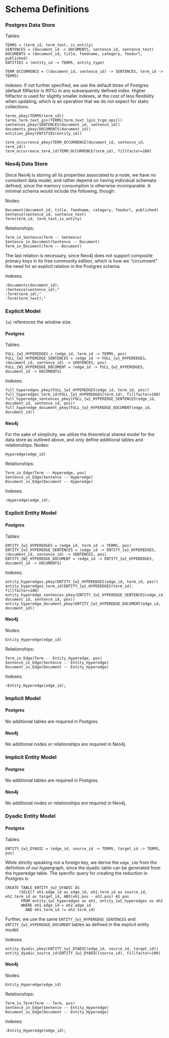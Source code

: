 # Schema Definitions

### Postgres Data Store
Tables:
```
TERMS = (term_id, term_text, is_entity)
SENTENCES = (document_id -> DOCUMENTS, sentence_id, sentence_text)
DOCUMENTS = (document_id, title, feedname, category, feedurl, published)
ENTITIES = (entity_id -> TERMS, entity_type)

TERM_OCCURRENCE = ((document_id, sentence_id) -> SENTENCES, term_id -> TERMS)
```

Indexes:
If not further specified, we use the default btree of Postgres (default fillfactor is 90%)
in any subsequently defined index. Higher fillfactor is used for slightly smaller indexes,
at the cost of less flexibility when updating, which is an operation that we do not expect
for static collections.
```
terms_pkey(TERMS(term_id))
terms_term_text_gin(TERMS(term_text [gin_trgm_ops]))
sentences_pkey(SENTENCES(document_id, sentence_id))
documents_pkey(DOCUMENTS(document_id))
entities_pkey(ENTITIES(entity_id))

term_occurrence_pkey(TERM_OCCURRENCE(document_id, sentence_id, term_id))
term_occurrence_term_id(TERM_OCCURRENCE(term_id), fillfactor=100)
```

### Neo4j Data Store
Since Neo4j is storing all its properties associated to a node, we have no consistent data
model, and rather depend on having individual schemata defined, since the memory consumption is otherwise
incomparable. A minimal schema would include the following, though:

Nodes:
```
Document(document_id, title, feedname, category, feedurl, published)
Sentence(sentence_id, sentence_text)
Term(term_id, term_text,is_entity)
```
Relationships:
```
Term_in_Sentence(Term -- Sentence)
Sentence_in_Document(Sentence -- Document)
Term_in_Document(Term -- Document)
```
The last relation is necessary, since Neo4j does not support composite primary keys in its free community edition,
which is how we "circumvent" the need for an explicit relation in the Postgres schema.

Indexes:
```
:Documents(document_id);
:Sentence(sentence_id);"
:Term(term_id);"
:Term(term_text);"
```


### Explicit Model
`{w}` references the window size.
#### Postgres
Tables:
```
FULL_{w}_HYPEREDGES = (edge_id, term_id -> TERMS, pos)
FULL_{w}_HYPEREDGE_SENTENCES = (edge_id -> FULL_{w}_HYPEREDGES, (document_id, sentence_id) -> SENTENCES, pos)
FULL_{W}_HYPEREDGE_DOCUMENT = (edge_id -> FULL_{w}_HYPEREDGES, document_id -> DOCUMENTS)
```

Indexes:
```
full_hyperedges_pkey(FULL_{w}_HYPEREDGES(edge_id, term_id, pos))
full_hyperedges_term_id(FULL_{w}_HYPEREDGES(term_id), fillfactor=100)
full_hyperedge_sentences_pkey(FULL_{w}_HYPEREDGE_SENTENCES(edge_id, document_id, sentence_id, pos))
full_hyperedge_document_pkey(FULL_{w}_HYPEREDGE_DOCUMENT(edge_id, document_id))
```

#### Neo4j
For the sake of simplicity, we utilize the theoretical shared model for the data store
as outlined above, and only define additional tables and relationships.
Nodes:
```
Hyperedge(edge_id)
```
Relationships:
```
Term_in_Edge(Term -- Hyperedge, pos)
Sentence_in_Edge(Sentence -- Hyperedge)
Document_in_Edge(Document -- Hyperedge)
```

Indexes:
```
:Hyperedge(edge_id);
```

### Explicit Entity Model

#### Postgres
Tables:
```
ENTITY_{w}_HYPEREDGES = (edge_id, term_id -> TERMS, pos)
ENTITY_{w}_HYPEREDGE_SENTENCES = (edge_id -> ENTITY_{w}_HYPEREDGES, (document_id, sentence_id) -> SENTENCES, pos)
ENTITY_{W}_HYPEREDGE_DOCUMENT = (edge_id -> ENTITY_{w}_HYPEREDGES, document_id -> DOCUMENTS)
```
Indexes:
```
entity_hyperedges_pkey(ENTITY_{w}_HYPEREDGES(edge_id, term_id, pos))
entity_hyperedges_term_id(ENTITY_{w}_HYPEREDGES(term_id), fillfactor=100)
entity_hyperedge_sentences_pkey(ENTITY_{w}_HYPEREDGE_SENTENCES(edge_id, document_id, sentence_id, pos))
entity_hyperedge_document_pkey(ENTITY_{w}_HYPEREDGE_DOCUMENT(edge_id, document_id))
```

#### Neo4j
Nodes:
```
Entity_Hyperedge(edge_id)
```
Relationships:
```
Term_in_Edge(Term -- Entity_Hyperedge, pos)
Sentence_in_Edge(Sentence -- Entity_Hyperedge)
Document_in_Edge(Document -- Entity_Hyperedge)
```

Indexes:
```
:Entity_Hyperedge(edge_id);
```

### Implicit Model

#### Postgres
No additional tables are required in Postgres.

#### Neo4j
No additional nodes or relationships are required in Neo4j.

### Implicit Entity Model

#### Postgres
No additional tables are required in Postgres.


#### Neo4j
No additional nodes or relationships are required in Neo4j.


### Dyadic Entity Model

#### Postgres
Tables:
```
ENTITY_{w}_DYADIC = (edge_id, source_id -> TERMS, target_id -> TERMS, pos)
```
While strictly speaking not a foreign key, we derive the `edge_id`s from the definition
of our hypergraph, since the dyadic table can be generated from the hyperedge table.
The specific query for creating the reduction in Postgres is
```
CREATE TABLE ENTITY_{w}_DYADIC AS
      (SELECT eh1.edge_id as edge_id, eh1.term_id as source_id, eh2.term_id as target_id, ABS(eh1.pos - eh2.pos) AS pos
       FROM entity_{w}_hyperedges as eh1, entity_{w}_hyperedges as eh2
       WHERE eh1.edge_id = eh2.edge_id
         AND eh1.term_id != eh2.term_id)
```
Further, we use the same `ENTITY_{w}_HYPEREDGE_SENTENCES` and `ENTITY_{w}_HYPEREDGE_DOCUMENT`
tables as defined in the explicit entity model.

Indexes:
```
entity_dyadic_pkey(ENTITY_{w}_DYADIC(edge_id, source_id, target_id))
entity_dyadic_source_id(ENTITY_{w}_DYADIC(source_id), fillfactor=100)
```

#### Neo4j
Nodes:
```
Entity_Hyperedge(edge_id)
```
Relationships:
```
Term_in_Term(Term -- Term, pos)
Sentence_in_Edge(Sentence -- Entity_Hyperedge)
Document_in_Edge(Document -- Entity_Hyperedge)
```

Indexes:
```
:Entity_Hyperedge(edge_id);
```
